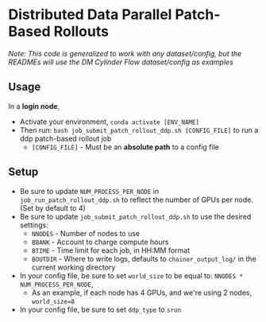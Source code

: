 # Distributed Data Parallel Patch-Based Rollouts
*Note: This code is generalized to work with any dataset/config, but the READMEs will use the DM Cylinder Flow dataset/config as examples*

## Usage

In a **login node**,
- Activate your environment, `conda activate [ENV_NAME]`
- Then run: `bash job_submit_patch_rollout_ddp.sh [CONFIG_FILE]` to run a ddp patch-based rollout job
  - `[CONFIG_FILE]` - Must be an **absolute path** to a config file

## Setup

- Be sure to update `NUM_PROCESS_PER_NODE` in `job_run_patch_rollout_ddp.sh` to reflect the number of GPUs per node. (Set by default to 4)
- Be sure to update `job_submit_patch_rollout_ddp.sh` to use the desired settings:
  - `NNODES` - Number of nodes to use
  - `BBANK` - Account to charge compute hours
  - `BTIME` - Time limit for each job, in HH:MM format
  - `BOUTDIR` - Where to write logs, defaults to `chainer_output_log/` in the current working directory
-  In your config file, be sure to set `world_size` to be equal to: `NNODES * NUM_PROCESS_PER_NODE`,
    - As an example, if each node has 4 GPUs, and we're using 2 nodes, `world_size=8`
-  In your config file, be sure to set `ddp_type` to `srun`
